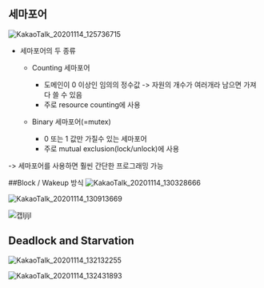 ## 세마포어
![KakaoTalk_20201114_125736715](https://user-images.githubusercontent.com/23302973/99139083-08795600-2679-11eb-95ef-c48c603134af.jpg)

* 세마포어의 두 종류
  - Counting 세마포어
    * 도메인이 0 이상인 임의의 정수값 -> 자원의 개수가 여러개라 남으면 가져다 쓸 수 있음
    * 주로 resource counting에 사용
    
  - Binary 세마포어(=mutex)
    * 0 또는 1 값만 가질수 있는 세마포어
    * 주로 mutual exclusion(lock/unlock)에 사용

-> 세마포어를 사용하면 훨씬 간단한 프로그래밍 가능

##Block / Wakeup 방식
![KakaoTalk_20201114_130328666](https://user-images.githubusercontent.com/23302973/99139166-dae0dc80-2679-11eb-8aa9-26793fc1277b.jpg)

![KakaoTalk_20201114_130913669](https://user-images.githubusercontent.com/23302973/99139294-a6b9eb80-267a-11eb-9df4-55dbf6f2e695.jpg)

![캡ljljl](https://user-images.githubusercontent.com/23302973/99139302-c81ad780-267a-11eb-9251-8f5c83f75221.PNG)

## Deadlock and Starvation
![KakaoTalk_20201114_132132255](https://user-images.githubusercontent.com/23302973/99139477-5ba0d800-267c-11eb-8573-c2af180a9793.jpg)

![KakaoTalk_20201114_132431893](https://user-images.githubusercontent.com/23302973/99139523-ceaa4e80-267c-11eb-8634-bf8d2914a162.jpg)
